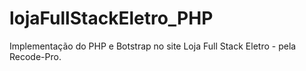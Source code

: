 # lojaFullStackEletro_PHP
 Implementação do PHP e Botstrap no site Loja Full Stack Eletro - pela Recode-Pro.
